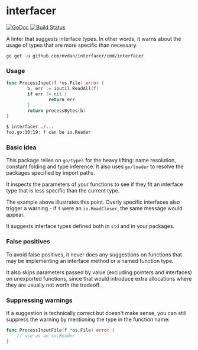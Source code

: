 # interfacer

[![GoDoc](https://godoc.org/github.com/mvdan/interfacer?status.svg)](https://godoc.org/github.com/mvdan/interfacer)
[![Build Status](https://travis-ci.org/mvdan/interfacer.svg?branch=master)](https://travis-ci.org/mvdan/interfacer)

A linter that suggests interface types. In other words, it warns about
the usage of types that are more specific than necessary.

	go get -u github.com/mvdan/interfacer/cmd/interfacer

### Usage

```go
func ProcessInput(f *os.File) error {
        b, err := ioutil.ReadAll(f)
        if err != nil {
                return err
        }
        return processBytes(b)
}
```

```sh
$ interfacer ./...
foo.go:10:19: f can be io.Reader
```

### Basic idea

This package relies on `go/types` for the heavy lifting: name
resolution, constant folding and type inference. It also uses
`go/loader` to resolve the packages specified by import paths.

It inspects the parameters of your functions to see if they fit an
interface type that is less specific than the current type.

The example above illustrates this point. Overly specific interfaces
also trigger a warning - if `f` were an `io.ReadCloser`, the same
message would appear.

It suggests interface types defined both in `std` and in your packages.

### False positives

To avoid false positives, it never does any suggestions on functions
that may be implementing an interface method or a named function type.

It also skips parameters passed by value (excluding pointers and
interfaces) on unexported functions, since that would introduce extra
allocations where they are usually not worth the tradeoff.

### Suppressing warnings

If a suggestion is technically correct but doesn't make sense, you can
still suppress the warning by mentioning the type in the function name:

```go
func ProcessInputFile(f *os.File) error {
	// use as an io.Reader
}
```
